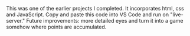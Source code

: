 This was one of the earlier projects I completed.  It incorporates html, css and JavaScript.  Copy and paste this code into VS Code and run on "live-server."  Future improvements: more detailed eyes and turn it into a game somehow where points are accumulated.
